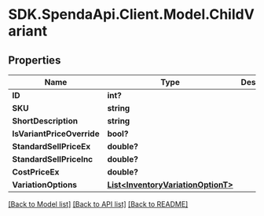 # SDK.SpendaApi.Client.Model.ChildVariant
## Properties

Name | Type | Description | Notes
------------ | ------------- | ------------- | -------------
**ID** | **int?** |  | [optional] 
**SKU** | **string** |  | [optional] 
**ShortDescription** | **string** |  | [optional] 
**IsVariantPriceOverride** | **bool?** |  | [optional] 
**StandardSellPriceEx** | **double?** |  | [optional] 
**StandardSellPriceInc** | **double?** |  | [optional] 
**CostPriceEx** | **double?** |  | [optional] 
**VariationOptions** | [**List&lt;InventoryVariationOptionT&gt;**](InventoryVariationOptionT.md) |  | [optional] 

[[Back to Model list]](../README.md#documentation-for-models) [[Back to API list]](../README.md#documentation-for-api-endpoints) [[Back to README]](../README.md)

